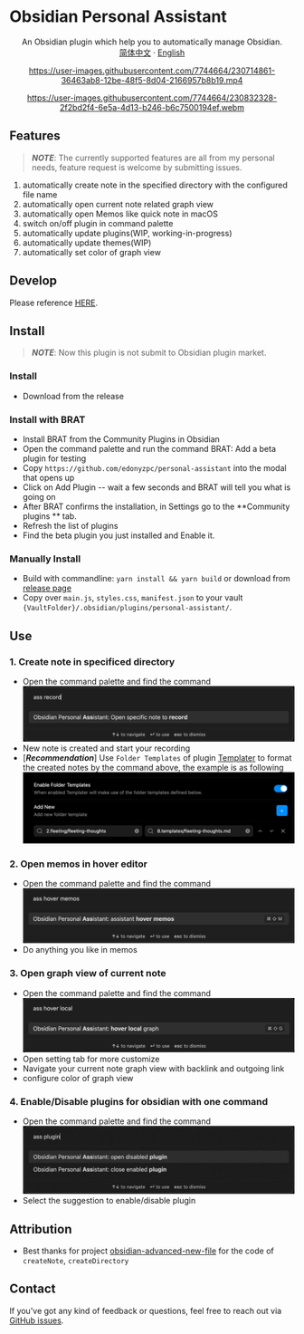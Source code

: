 # Obsidian Personal Assistant

<p align="center">
    <span>An Obsidian plugin which help you to automatically manage Obsidian.</span>
    <br/>
    <a href="/README-CN.md">简体中文</a>
    ·
    <a href="/README.md">English</a>
</p>

<div align="center">


https://user-images.githubusercontent.com/7744664/230714861-36463ab8-12be-48f5-8d04-2166957b8b19.mp4


</div>
<div align="center">

https://user-images.githubusercontent.com/7744664/230832328-2f2bd2f4-6e5a-4d13-b246-b6c7500194ef.webm

</div>

## Features
> ***NOTE***: The currently supported features are all from my personal needs, feature request is welcome by submitting issues.

1. automatically create note in the specified directory with the configured file name
2. automatically open current note related graph view
3. automatically open Memos like quick note in macOS
4. switch on/off plugin in command palette
5. automatically update plugins(WIP, working-in-progress)
6. automatically update themes(WIP)
7. automatically set color of graph view

## Develop

Please reference [HERE](./DEVELOPEMENT.md).

## Install
> ***NOTE***: Now this plugin is not submit to Obsidian plugin market.

### Install
- Download from the release

### Install with BRAT

- Install BRAT from the Community Plugins in Obsidian
- Open the command palette and run the command BRAT: Add a beta plugin for testing
- Copy `https://github.com/edonyzpc/personal-assistant` into the modal that opens up
- Click on Add Plugin -- wait a few seconds and BRAT will tell you what is going on
- After BRAT confirms the installation, in Settings go to the **Community plugins ** tab.
- Refresh the list of plugins
- Find the beta plugin you just installed and Enable it.

### Manually Install

- Build with commandline: `yarn install && yarn build` or download from [release page](https://github.com/edonyzpc/personal-assistant/releases)
- Copy over `main.js`, `styles.css`, `manifest.json` to your vault `{VaultFolder}/.obsidian/plugins/personal-assistant/`.

## Use

### 1. Create note in specificed directory
- Open the command palette and find the command
![command 1](./docs/command-1.png)
- New note is created and start your recording
- [***Recommendation***] Use `Folder Templates` of plugin [Templater](https://github.com/SilentVoid13/Templater) to format the created notes by the command above, the example is as following
![folder templates](./docs/folder-templates.png)
### 2. Open memos in hover editor
- Open the command palette and find the command
![command 2](./docs/command-2.png)
- Do anything you like in memos
### 3. Open graph view of current note
- Open the command palette and find the command
![command 3](./docs/command-3.png)
- Open setting tab for more customize
- Navigate your current note graph view with backlink and outgoing link
- configure color of graph view

### 4. Enable/Disable plugins for obsidian with one command
- Open the command palette and find the command
![command 4](./docs/command-4.png)
- Select the suggestion to enable/disable plugin

## Attribution
- Best thanks for project [obsidian-advanced-new-file](https://github.com/vanadium23/obsidian-advanced-new-file) for the code of `createNote`, `createDirectory`

## Contact

If you've got any kind of feedback or questions, feel free to reach out via [GitHub issues](https://github.com/edonyzpc/personal-assistant/issues).
